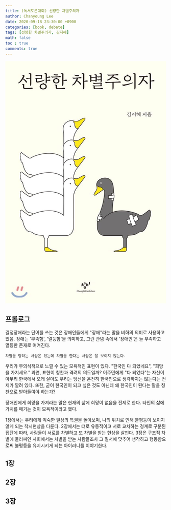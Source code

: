```yaml
---
title: (독서토론대회) 선량한 차별주의자
author: Chanyoung Lee
date: 2020-09-18 23:30:00 +0900
categories: [book, debate]
tags: [선량한 차별주의자, 김지혜]
math: false
toc : true
comments: true
---
```

![Book](/assets/img/Books/book1.jpg)

## 프롤로그
결정장애라는 단어를 쓰는 것은 장애인들에게 "장애"라는 말을 비하의 의미로 사용하고 있음. 장애는 '부족함', '열등함'을 의미하고, 그런 관념 속에서 '장애인'은 늘 부족하고 열등한 존재로 여겨진다. 
```
차별을 당하는 사람은 있는데 차별을 한다는 사람은 잘 보이지 않는다.
```
우리가 무의식적으로 느낄 수 있는 모욕적인 표현이 있다. "한국인 다 되었네요", "희망을 가지세요." 과연, 표현이 칭찬과 격려의 의도일까? 이주민에게 "다 되었다"는 자신이 아무리 한국에서 오래 살아도 우리는 당신을 온전히 한국인으로 생각하지는 않는다는 전제가 깔려 있다. 또한, 굳이 한국인이 되고 싶은 것도 아닌데 왜 한국인이 된다는 말을 칭찬으로 받아들여야 하는가?

장애인에게 희망을 가져라는 말은 현재의 삶에 희망이 없음을 전제로 한다. 타인의 삶에 가치를 매기는 것이 모욕적이라고 했다. 

1장에서는 우리에게 익숙한 일상의 특권을 돌아보며, 나의 위치로 인해 불평등이 보이지 않게 되는 착시현상을 다룬다. 2장에서는 떄로 유동적이고 서로 교차하는 경계로 구분된 집단에 따라, 사람들이 서로를 차별하고 또 차별을 받는 현상을 살핀다. 3장은 구조적 차별에 둘러싸인 사회에서는 차별을 받는 사람들조차 그 질서에 맞추어 생각하고 행동함으로써 불평등을 유지시키게 되는 아이러니를 이야기한다.  

## 1장 


## 2장 

## 3장
